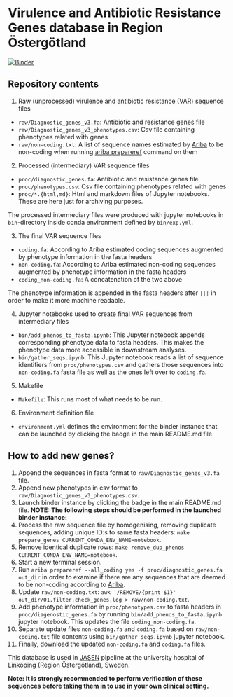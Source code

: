 # Virulence and Antibiotic Resistance Genes database in Region Östergötland

[![Binder](https://mybinder.org/badge_logo.svg)](https://mybinder.org/v2/gh/Genomic-Medicine-Linkoping/var-genes-ro/HEAD)

## Repository contents

1. Raw (unprocessed) virulence and antibiotic resistance (VAR) sequence files

- `raw/Diagnostic_genes_v3.fa`: Antibiotic and resistance genes file
- `raw/Diagnostic_genes_v3_phenotypes.csv`: Csv file containing phenotypes related with genes
- `raw/non-coding.txt`: A list of sequence names estimated by [Ariba](https://github.com/sanger-pathogens/ariba) to be non-coding when running [ariba prepareref](https://github.com/sanger-pathogens/ariba/wiki/Task:-prepareref) command on them

2. Processed (intermediary) VAR sequence files 

- `proc/diagnostic_genes.fa`: Antibiotic and resistance genes file
- `proc/phenotypes.csv`: Csv file containing phenotypes related with genes
- `proc/*.{html,md}`: Html and markdown files of Jupyter notebooks. These are here just for archiving purposes.

The processed intermediary files were produced with jupyter notebooks in `bin`-directory inside conda environment defined by `bin/exp.yml`.

3. The final VAR sequence files

- `coding.fa`: According to Ariba estimated coding sequences augmented by phenotype information in the fasta headers 
- `non-coding.fa`: According to Ariba estimated non-coding sequences augmented by phenotype information in the fasta headers
- `coding_non-coding.fa`: A concatenation of the two above

The phenotype information is appended in the fasta headers after `|||` in order to make it more machine readable.

4. Jupyter notebooks used to create final VAR sequences from intermediary files

- `bin/add_phenos_to_fasta.ipynb`: This Jupyter notebook appends corresponding phenotype data to fasta headers. This makes the phenotype data more accessible in downstream analyses.
- `bin/gather_seqs.ipynb`: This Jupyter notebook reads a list of sequence identifiers from `proc/phenotypes.csv` and gathers those sequences into `non-coding.fa` fasta file as well as the ones left over to `coding.fa`.

5. Makefile

- `Makefile`: This runs most of what needs to be run.

6. Environment definition file

- `environment.yml` defines the environment for the binder instance that can be launched by clicking the badge in the main README.md file.

## How to add new genes?

1. Append the sequences in fasta format to `raw/Diagnostic_genes_v3.fa` file.
2. Append new phenotypes in csv format to `raw/Diagnostic_genes_v3_phenotypes.csv`.
3. Launch binder instance by clicking the badge in the main README.md file.
**NOTE: The following steps should be performed in the launched binder instance:**
4. Process the raw sequence file by homogenising, removing duplicate sequences, adding unique ID:s to same fasta headers: `make prepare_genes CURRENT_CONDA_ENV_NAME=notebook`.
5. Remove identical duplicate rows: `make remove_dup_phenos CURRENT_CONDA_ENV_NAME=notebook`.
6. Start a new terminal session.
7. Run `ariba prepareref --all_coding yes -f proc/diagnostic_genes.fa out_dir` in order to examine if there are any sequences that are deemed to be non-coding according to [Ariba](https://github.com/sanger-pathogens/ariba).
8. Update `raw/non-coding.txt`: `awk '/REMOVE/{print $1}' out_dir/01.filter.check_genes.log > raw/non-coding.txt`.
9. Add phenotype information in `proc/phenotypes.csv` to fasta headers in `proc/diagenostic_genes.fa` by running `bin/add_phenos_to_fasta.ipynb` jupyter notebook. This updates the file `coding_non-coding.fa`.
10. Separate update files `non-coding.fa` and `coding.fa` based on `raw/non-coding.txt` file contents using `bin/gather_seqs.ipynb` jupyter notebook.
11. Finally, download the updated  `non-coding.fa` and `coding.fa` files.

This database is used in [JASEN](https://github.com/Genomic-Medicine-Linkoping/JASEN/tree/ro-implementation) pipeline at the university hospital of Linköping (Region Östergötland), Sweden.

**Note: It is strongly recommended to perform verification of these sequences before taking them in to use in your own clinical setting.**
